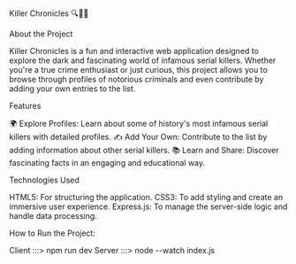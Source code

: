 Killer Chronicles 🔍🕵️‍♂️

About the Project

Killer Chronicles is a fun and interactive web application designed to explore the dark and fascinating world of infamous serial killers. Whether you're a true crime enthusiast or just curious, this project allows you to browse through profiles of notorious criminals and even contribute by adding your own entries to the list.

Features

🌍 Explore Profiles: Learn about some of history's most infamous serial killers with detailed profiles.
✍️ Add Your Own: Contribute to the list by adding information about other serial killers.
📚 Learn and Share: Discover fascinating facts in an engaging and educational way.

Technologies Used

HTML5: For structuring the application.
CSS3: To add styling and create an immersive user experience.
Express.js: To manage the server-side logic and handle data processing.

How to Run the Project:

Client :::> npm run dev
Server :::> node --watch index.js
